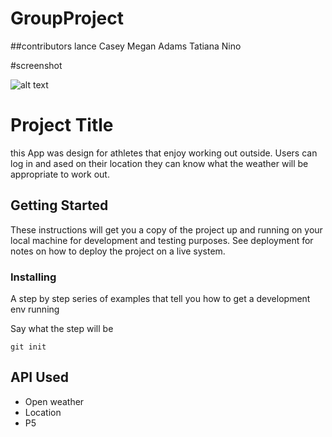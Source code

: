 # GroupProject

##contributors
lance Casey
Megan Adams
Tatiana Nino

#screenshot


![alt text](https://screencast.com/t/ggtDsc4Khb)

# Project Title

this App was design for athletes that enjoy working out outside. Users can log in and ased on their location they can know what the weather will be appropriate to work out.

## Getting Started

These instructions will get you a copy of the project up and running on your local machine for development and testing purposes. See deployment for notes on how to deploy the project on a live system.



### Installing

A step by step series of examples that tell you how to get a development env running

Say what the step will be

```
git init
```


## API Used

* Open weather
* Location
* P5
